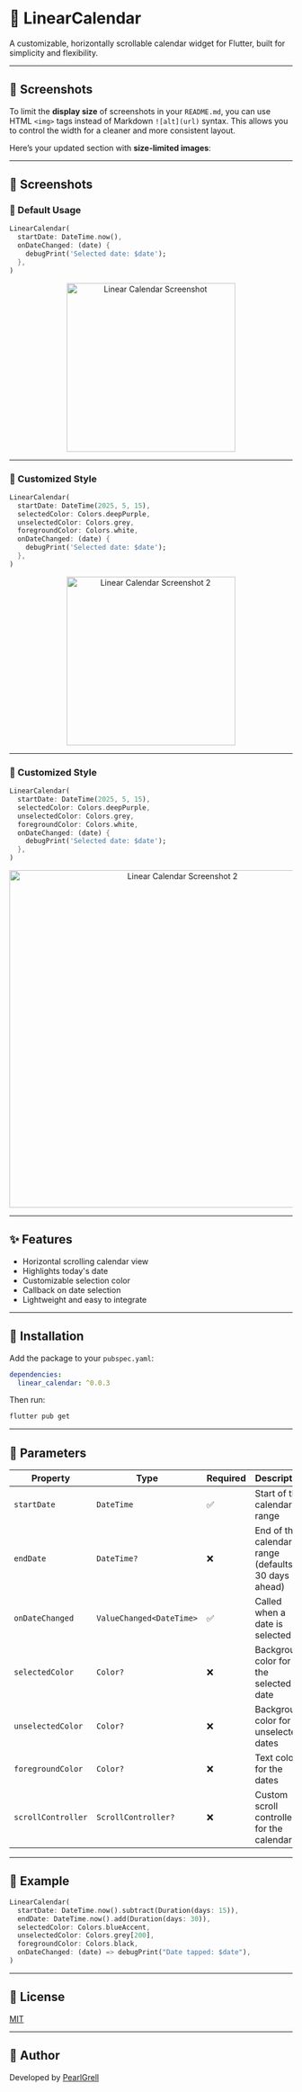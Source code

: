 
# 📅 LinearCalendar

A customizable, horizontally scrollable calendar widget for Flutter, built for simplicity and flexibility.

---

## 📸 Screenshots

To limit the **display size** of screenshots in your `README.md`, you can use HTML `<img>` tags instead of Markdown `![alt](url)` syntax. This allows you to control the width for a cleaner and more consistent layout.

Here’s your updated section with **size-limited images**:

---

## 📸 Screenshots

### 🔹 Default Usage

```dart
LinearCalendar(
  startDate: DateTime.now(),
  onDateChanged: (date) {
    debugPrint('Selected date: $date');
  },
)
```

<p align="center">
  <img src="https://github.com/PearlGrell/flutter_linear_calendar/blob/main/screenshots/screenshot.png?raw=true" alt="Linear Calendar Screenshot" width="300"/>
</p>

---

### 🔸 Customized Style

```dart
LinearCalendar(
  startDate: DateTime(2025, 5, 15),
  selectedColor: Colors.deepPurple,
  unselectedColor: Colors.grey,
  foregroundColor: Colors.white,
  onDateChanged: (date) {
    debugPrint('Selected date: $date');
  },
)
```

<p align="center">
  <img src="https://github.com/PearlGrell/flutter_linear_calendar/blob/main/screenshots/screenshot2.png?raw=true" alt="Linear Calendar Screenshot 2" width="300"/>
</p>

---

### 🔸 Customized Style

```dart
LinearCalendar(
  startDate: DateTime(2025, 5, 15),
  selectedColor: Colors.deepPurple,
  unselectedColor: Colors.grey,
  foregroundColor: Colors.white,
  onDateChanged: (date) {
    debugPrint('Selected date: $date');
  },
)
```

<p align="center">
  <img src="https://github.com/PearlGrell/flutter_linear_calendar/blob/main/screenshots/screenshot2.png?raw=true" alt="Linear Calendar Screenshot 2" width="600"/>
</p>

---

## ✨ Features

- Horizontal scrolling calendar view
- Highlights today's date
- Customizable selection color
- Callback on date selection
- Lightweight and easy to integrate

---

## 🚀 Installation

Add the package to your `pubspec.yaml`:

```yaml
dependencies:
  linear_calendar: ^0.0.3
````

Then run:

```bash
flutter pub get
```

---

## 🧩 Parameters

| Property           | Type                     | Required | Description                                       |
| ------------------ | ------------------------ | -------- | ------------------------------------------------- |
| `startDate`        | `DateTime`               | ✅        | Start of the calendar range                       |
| `endDate`          | `DateTime?`              | ❌        | End of the calendar range (defaults to 30 days ahead) |
| `onDateChanged`    | `ValueChanged<DateTime>` | ✅        | Called when a date is selected                    |
| `selectedColor`    | `Color?`                 | ❌        | Background color for the selected date            |
| `unselectedColor`  | `Color?`                 | ❌        | Background color for unselected dates             |
| `foregroundColor`  | `Color?`                 | ❌        | Text color for the dates                          |
| `scrollController` | `ScrollController?`      | ❌        | Custom scroll controller for the calendar         |

---

## 🧪 Example

```dart
LinearCalendar(
  startDate: DateTime.now().subtract(Duration(days: 15)),
  endDate: DateTime.now().add(Duration(days: 30)),
  selectedColor: Colors.blueAccent,
  unselectedColor: Colors.grey[200],
  foregroundColor: Colors.black,
  onDateChanged: (date) => debugPrint("Date tapped: $date"),
)
```

---

## 🔖 License

[MIT](LICENSE)

---

## 👤 Author

Developed by [PearlGrell](https://github.com/pearlgrell)

